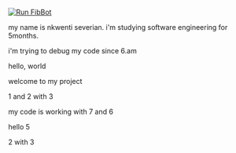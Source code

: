 
[![Run FibBot](https://github.com/Nkwenti-Severian-Ndongtsop/Fibonacci-bot/actions/workflows/fibbot.yml/badge.svg?branch=main)](https://github.com/Nkwenti-Severian-Ndongtsop/Fibonacci-bot/actions/workflows/fibbot.yml)

my name is nkwenti severian. i'm studying software engineering for 5months.

i'm trying to debug my code since 6.am

hello, world 

welcome to my project

1 and 2 with 3

my code is working with 7 and 6

hello 5

2 with 3
